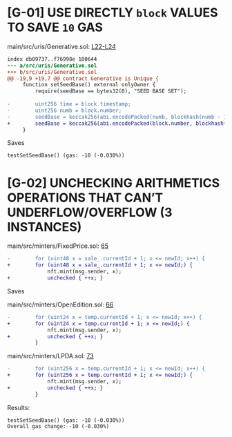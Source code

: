 # [G-01] USE DIRECTLY ```block``` VALUES TO SAVE ```10``` GAS

main/src/uris/Generative.sol: [L22-L24](https://github.com/code-423n4/2022-12-escher/blob/main/src/uris/Generative.sol#L22-L24)

```diff
index db09737..f76998e 100644
--- a/src/uris/Generative.sol
+++ b/src/uris/Generative.sol
@@ -19,9 +19,7 @@ contract Generative is Unique {
     function setSeedBase() external onlyOwner {
         require(seedBase == bytes32(0), "SEED BASE SET");
 
-        uint256 time = block.timestamp;
-        uint256 numb = block.number;
-        seedBase = keccak256(abi.encodePacked(numb, blockhash(numb - 1), time, (time % 200) + 1));
+        seedBase = keccak256(abi.encodePacked(block.number, blockhash(block.number - 1), block.timestamp, (block.timestamp % 200) + 1));
     }
```

Saves

```
testSetSeedBase() (gas: -10 (-0.030%)) 
```

# [G-02] UNCHECKING ARITHMETICS OPERATIONS THAT CAN’T UNDERFLOW/OVERFLOW (3 INSTANCES)

main/src/minters/FixedPrice.sol: [65](https://github.com/code-423n4/2022-12-escher/blob/main/src/minters/FixedPrice.sol#L65)

```diff
-        for (uint48 x = sale_.currentId + 1; x <= newId; x++) {
+        for (uint48 x = sale_.currentId + 1; x <= newId;) {
             nft.mint(msg.sender, x);
+            unchecked { ++x; }
```

Saves



main/src/minters/OpenEdition.sol: [66](https://github.com/code-423n4/2022-12-escher/blob/main/src/minters/OpenEdition.sol#L66)

```diff
-        for (uint24 x = temp.currentId + 1; x <= newId; x++) {
+        for (uint24 x = temp.currentId + 1; x <= newId;) {
             nft.mint(msg.sender, x);
+            unchecked { ++x; }
         }
```

main/src/minters/LPDA.sol: [73](https://github.com/code-423n4/2022-12-escher/blob/main/src/minters/LPDA.sol#L73)

```diff
-        for (uint256 x = temp.currentId + 1; x <= newId; x++) {
+        for (uint256 x = temp.currentId + 1; x <= newId;) {
             nft.mint(msg.sender, x);
+            unchecked { ++x; }
         }
```

Results:
```
testSetSeedBase() (gas: -10 (-0.030%)) 
Overall gas change: -10 (-0.030%)
```
